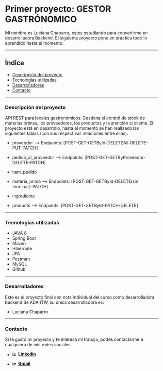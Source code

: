 # Primer proyecto: GESTOR GASTRÓNOMICO

Mi nombre es Luciana Chaparro, estoy estudiando para convertirme en desarrolladora Backend. El siguiente proyecto pone en práctica todo lo aprendido hasta el momento.
***

## Índice

- [Descripción del proyecto](#Descripción-del-proyecto)
- [Tecnologías utilizadas](#Tecnologías-utilizadas)
- [Desarrolladores](#desarrolladores)
- [Contacto](#contacto)

***

### Descripción del proyecto

API REST para locales gastronómicos. Gestiona el control de stock de materias primas, los proveedores, los productos y la atención al cliente.
El proyecto está en desarrollo, hasta el momento se han realizado las siguientes tablas (con sus respectivas relaciones entre ellas):

  - proveedor --> Endpoints: [POST-GET-GETById-DELETEAll-DELETE-PUT-PATCH]
  - pedido_al_proveedor --> Endpoints: [POST-GET-GETByProveedor-DELETE-PATCH]
  - item_pedido

  - materia_prima --> Endpoints: [POST-GET-GETById-DELETE(sin terminar)-PATCH]
  - ingrediente
  - producto --> Endpoints: [POST-GET-GETById-PATCH-DELETE]
***

### Tecnologías utilizadas

- JAVA 8
- Spring Boot
- Maven
- Hibernate
- JPA
- Postman
- MySQL
- Github
***

### Desarrolladores

Este es el proyecto final con nota individual del curso como desarrolladora backend de ADA ITW, su única desarrolladora es:
- Luciana Chaparro

***
### Contacto

Si te gustó mi proyecto y te interesa mi trabajo, podés contactarme a cualquiera de mis redes sociales.

- <a href="http://linkedin.com/in/luciana-chaparro-39521221a" name="linkedin" style="color: black; font-weight: 700; display: flex; align-items: center;"><img src="https://cdn.jsdelivr.net/gh/devicons/devicon/icons/linkedin/linkedin-plain.svg" width="15px" alt="icon linkedin" style="margin-right: 5px;">Linkedin</a>

- <a href="mailto:ch.luciana87@gmail.com" name="Gmail" style="color: black; font-weight: 700; display: flex; align-items: center;"><img src="https://img.icons8.com/ios-filled/50/null/gmail.png" width="15px" alt="icon gmail" style="margin-right: 5px;">Gmail</a>

